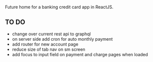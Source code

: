 Future home for a banking credit card app in ReactJS.


## TO DO
- change over current rest api to graphql
- on server side add cron for auto monthly payment
- add router for new account page
- reduce size of tab nav on sm screen
- add focus to input field on payment and charge pages when loaded